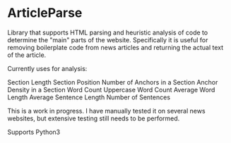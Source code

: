 ArticleParse
============


Library that supports HTML parsing and heuristic analysis of code to determine the "main" parts of the website. Specifically it is useful for removing boilerplate code from news articles and returning the actual text of the article.

Currently uses for analysis:

Section Length
Section Position
Number of Anchors in a Section
Anchor Density in a Section
Word Count
Uppercase Word Count
Average Word Length
Average Sentence Length
Number of Sentences

This is a work in progress. I have manually tested it on several news websites, but extensive testing still needs to be performed.

Supports Python3
